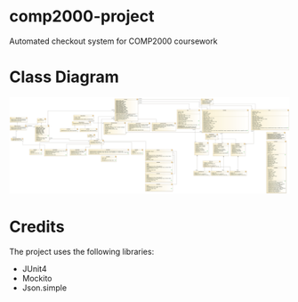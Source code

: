 # comp2000-project
Automated checkout system for COMP2000 coursework

# Class Diagram
![UML Class Diagram](CheckoutSystem.png)
# Credits
The project uses the following libraries:
- JUnit4
- Mockito
- Json.simple
